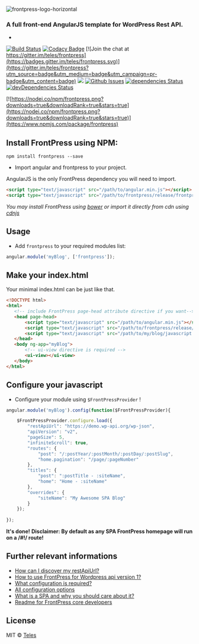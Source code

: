 ![frontpress-logo-horizontal](https://cloud.githubusercontent.com/assets/762639/21735541/ca6f11ce-d451-11e6-88ae-291b3f82c931.png)

### A full front-end AngularJS template for WordPress Rest API.
-

[![Build Status](https://travis-ci.org/frontpressorg/frontpress.svg?branch=master)](https://travis-ci.org/frontpressorg/frontpress) [![Codacy Badge](https://api.codacy.com/project/badge/Coverage/da783fc5da8c4f0e98d6f0a18d01dc0b)](https://www.codacy.com/app/frontpress/frontpress?utm_source=github.com&amp;utm_medium=referral&amp;utm_content=teles/frontpress&amp;utm_campaign=Badge_Coverage) [![Join the chat at https://gitter.im/teles/frontpress](https://badges.gitter.im/teles/frontpress.svg)](https://gitter.im/teles/frontpress?utm_source=badge&utm_medium=badge&utm_campaign=pr-badge&utm_content=badge) [![](https://api.codacy.com/project/badge/Grade/8da469f973d143189c352cdd852d23ca)](https://www.codacy.com/app/josetelesmaciel/frontpress?utm_source=github.com&amp;utm_medium=referral&amp;utm_content=teles/frontpress&amp;utm_campaign=Badge_Grade) [![Github Issues](http://githubbadges.herokuapp.com/teles/frontpress/issues.svg)](https://github.com/teles/frontpress/issues) [![dependencies Status](https://david-dm.org/teles/frontpress/status.svg)](https://david-dm.org/teles/frontpress) [![devDependencies Status](https://david-dm.org/teles/frontpress/dev-status.svg)](https://david-dm.org/teles/frontpress?type=dev)

[![https://nodei.co/npm/frontpress.png?downloads=true&downloadRank=true&stars=true](https://nodei.co/npm/frontpress.png?downloads=true&downloadRank=true&stars=true)](https://www.npmjs.com/package/frontpress)


## Install FrontPress using NPM: 

```shell 
npm install frontpress --save
``` 

* Import angular and frontpress to your project.

AngularJS is the only FrontPress dependency you will need to import.

```html
<script type="text/javascript" src="/path/to/angular.min.js"></script>
<script type="text/javascript" src="/path/to/frontpress/release/frontpress.min.js"></script>
```

*You may install FrontPress using [bower](https://github.com/frontpressorg/frontpress/wiki/Installation#bower-package) or import it directly from cdn using [cdnjs](https://github.com/frontpressorg/frontpress/wiki/Installation#cdn-js)*

## Usage

* Add `frontpress` to your required modules list:

```javascript
angular.module('myBlog', ['frontpress']);
```

## Make your index.html

Your minimal index.html can be just like that.

```html
<!DOCTYPE html>
<html>
   <!-- include FrontPress page-head attribute directive if you want-->
   <head page-head>
       <script type="text/javascript" src="/path/to/angular.min.js"></script>
       <script type="text/javascript" src="/path/to/frontpress/release/frontpress.min.js"></script>   
       <script type="text/javascript" src="/path/to/my/blog/javascript.js"></script>
   </head>
   <body ng-app="myBlog">
       <!-- ui-view directive is required -->
       <ui-view></ui-view>
   </body>
</html>
```

## Configure your javascript

* Configure your module using `$FrontPressProvider`  !

```javascript
angular.module('myBlog').config(function($FrontPressProvider){

	$FrontPressProvider.configure.load({
		"restApiUrl": "https://demo.wp-api.org/wp-json",
		"apiVersion": "v2",
		"pageSize": 5,
		"infiniteScroll": true,
		"routes": {
			"post": "/:postYear/:postMonth/:postDay/:postSlug",
			"home.pagination": "/page/:pageNumber"
		},
		"titles": {
			"post": ":postTitle - :siteName",
			"home": "Home - :siteName"
		},
		"overrides": {
			"siteName": "My Awesome SPA Blog"
		}
	});
	
});

```

**It's done!**
**Disclaimer: By default as any SPA FrontPress homepage will run on a /#!/ route!** 

## Further relevant informations

* [How can I discover my restApiUrl?](https://github.com/frontpressorg/frontpress/wiki)
* [How to use FrontPress for Wordpress api version 1?](https://github.com/frontpressorg/frontpress/wiki)
* [What configuration is required?](https://github.com/frontpressorg/frontpress/wiki)
* [All configuration options](https://github.com/frontpressorg/frontpress/wiki)
* [What is a SPA and why you should care about it?](https://github.com/frontpressorg/frontpress/wiki)
* [Readme for FrontPress core developers](https://github.com/frontpressorg/frontpress/wiki)

## License

MIT © [Teles](https://github.com/teles)
